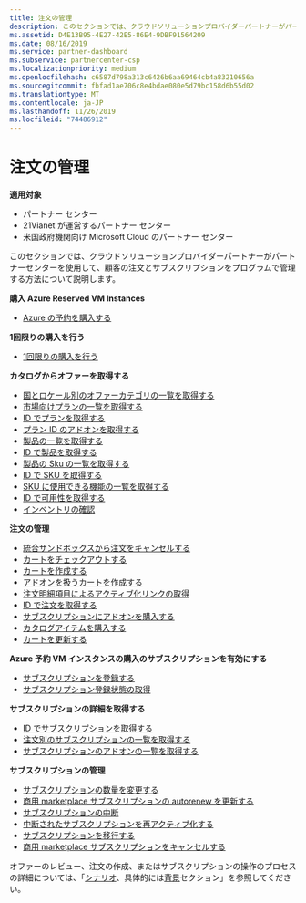 ```yaml
---
title: 注文の管理
description: このセクションでは、クラウドソリューションプロバイダーパートナーがパートナーセンターを使用して、顧客の注文とサブスクリプションをプログラムで管理する方法について説明します。
ms.assetid: D4E13B95-4E27-42E5-86E4-9DBF91564209
ms.date: 08/16/2019
ms.service: partner-dashboard
ms.subservice: partnercenter-csp
ms.localizationpriority: medium
ms.openlocfilehash: c6587d798a313c6426b6aa69464cb4a83210656a
ms.sourcegitcommit: fbfad1ae706c8e4bdae080e5d79bc158d6b55d02
ms.translationtype: MT
ms.contentlocale: ja-JP
ms.lasthandoff: 11/26/2019
ms.locfileid: "74486912"
---
```

# <a name="manage-orders"></a>注文の管理


**適用対象**

- パートナー センター
- 21Vianet が運営するパートナー センター
- 米国政府機関向け Microsoft Cloud のパートナー センター

このセクションでは、クラウドソリューションプロバイダーパートナーがパートナーセンターを使用して、顧客の注文とサブスクリプションをプログラムで管理する方法について説明します。

**購入 Azure Reserved VM Instances**  
- [Azure の予約を購入する](purchase-azure-reservations.md)   

**1回限りの購入を行う**  
- [1回限りの購入を行う](make-a-one-time-purchase.md) 

**カタログからオファーを取得する**  
- [国とロケール別のオファーカテゴリの一覧を取得する](get-a-list-of-offer-categories-by-country-and-locale.md)
- [市場向けプランの一覧を取得する](get-a-list-of-offers-for-a-market.md)
- [ID でプランを取得する](get-an-offer-by-id.md)
- [プラン ID のアドオンを取得する](get-addon-offers-by-offer-id.md)
- [製品の一覧を取得する](get-a-list-of-products.md)
- [ID で製品を取得する](get-a-product-by-id.md)
- [製品の Sku の一覧を取得する](get-a-list-of-skus-for-a-product.md)
- [ID で SKU を取得する](get-a-sku-by-id.md)
- [SKU に使用できる機能の一覧を取得する](get-a-list-of-availabilities-for-a-sku.md)
- [ID で可用性を取得する](get-an-availability-by-id.md)
- [インベントリの確認](check-inventory.md)

**注文の管理**  
- [統合サンドボックスから注文をキャンセルする](cancel-an-order-from-the-integration-sandbox.md)
- [カートをチェックアウトする](checkout-a-cart.md)
- [カートを作成する](create-a-cart.md)  
- [アドオンを扱うカートを作成する](create-a-cart-with-add-ons.md)
- [注文明細項目によるアクティブ化リンクの取得](get-activation-link-by-order-line-item.md)  
- [ID で注文を取得する](get-an-order-by-id.md)
- [サブスクリプションにアドオンを購入する](purchase-an-add-on-to-a-subscription.md)
- [カタログアイテムを購入する](purchase-catalog-items.md)
- [カートを更新する](update-a-cart.md)  

**Azure 予約 VM インスタンスの購入のサブスクリプションを有効にする**  
- [サブスクリプションを登録する](register-a-subscription.md)
- [サブスクリプション登録状態の取得](get-subscription-registration-status.md) 

**サブスクリプションの詳細を取得する**  
- [ID でサブスクリプションを取得する](get-a-subscription-by-id.md)  
- [注文別のサブスクリプションの一覧を取得する](get-a-list-of-subscriptions-by-order.md)  
- [サブスクリプションのアドオンの一覧を取得する](get-a-list-of-add-ons-for-a-subscription.md)  

**サブスクリプションの管理**  
- [サブスクリプションの数量を変更する](change-the-quantity-of-a-subscription.md)
- [商用 marketplace サブスクリプションの autorenew を更新する](update-autorenew-for-an-azure-marketplace-subscription.md)
- [サブスクリプションの中断](suspend-a-subscription.md)
- [中断されたサブスクリプションを再アクティブ化する](reactivate-a-suspended-a-subscription.md)
- [サブスクリプションを移行する](transition-a-subscription.md)
- [商用 marketplace サブスクリプションをキャンセルする](cancel-an-azure-marketplace-subscription.md)

オファーのレビュー、注文の作成、またはサブスクリプションの操作のプロセスの詳細については、「[シナリオ](scenarios.md)、具体的には[背景](scenarios.md#background)セクション」を参照してください。